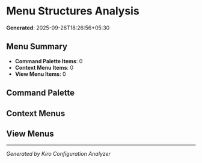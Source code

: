 # Menu Structures Analysis

**Generated**: 2025-09-26T18:26:56+05:30

## Menu Summary

- **Command Palette Items**: 0
- **Context Menu Items**: 0  
- **View Menu Items**: 0

## Command Palette



## Context Menus



## View Menus



---
*Generated by Kiro Configuration Analyzer*
